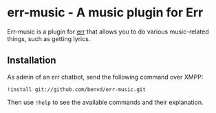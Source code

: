 # err-music - A music plugin for Err

Err-music is a plugin for [err](https://github.com/gbin/err) that allows you to do various music-related things, such as getting lyrics.

## Installation

As admin of an err chatbot, send the following command over XMPP:

    !install git://github.com/benvd/err-music.git

Then use `!help` to see the available commands and their explanation.
